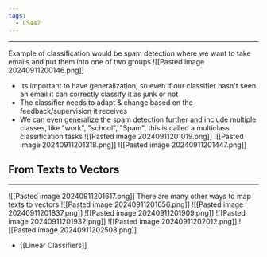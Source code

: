 ```yaml
---
tags:
  - CS447
---
```

---
Example of classification would be spam detection where we want to take emails and put them into one of two groups
![[Pasted image 20240911200146.png]]
- Its important to have generalization, so even if our classifier hasn't seen an email it can correctly classify it as junk or not
- The classifier needs to adapt & change based on the feedback/supervision it receives
- We can even generalize the spam detection further and include multiple classes, like "work", "school", "Spam", this is called a multiclass classification tasks
![[Pasted image 20240911201019.png]]
![[Pasted image 20240911201318.png]]
![[Pasted image 20240911201447.png]]

## From Texts to Vectors
---
![[Pasted image 20240911201617.png]]
There are many other ways to map texts to vectors
![[Pasted image 20240911201656.png]]
![[Pasted image 20240911201837.png]]
![[Pasted image 20240911201909.png]]
![[Pasted image 20240911201932.png]]
![[Pasted image 20240911202012.png]]
![[Pasted image 20240911202508.png]]
- [[Linear Classifiers]]
